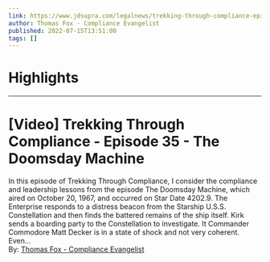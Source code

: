```yaml
---
link: https://www.jdsupra.com/legalnews/trekking-through-compliance-episode-35-78703/
author: Thomas Fox - Compliance Evangelist
published: 2022-07-15T13:51:00
tags: []
---
```

# Highlights


---
# [Video] Trekking Through Compliance - Episode 35 - The Doomsday Machine
In this episode of Trekking Through Compliance, I consider the compliance and leadership lessons from the episode The Doomsday Machine, which aired on October 20, 1967, and occurred on Star Date 4202.9. The Enterprise responds to a distress beacon from the Starship U.S.S. Constellation and then finds the battered remains of the ship itself. Kirk sends a boarding party to the Constellation to investigate. It Commander Commodore Matt Decker is in a state of shock and not very coherent. Even...  
By: [Thomas Fox - Compliance Evangelist](https://www.jdsupra.com/profile/tomfoxlaw/)